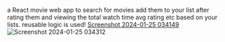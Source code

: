 a React movie web app to search for movies add them to your list after rating them and viewing the total watch time avg rating etc based on your lists. reusable logic is used!
[Screenshot 2024-01-25 034149](https://github.com/hamzi-haidar/usepopcorn/assets/132144627/03c2a7f4-1a42-4d17-a281-c6a14aac4877)
![Screenshot 2024-01-25 034312](https://github.com/hamzi-haidar/usepopcorn/assets/132144627/5b7e5cfc-ae1f-471e-a70b-1d776a06c1ac)
